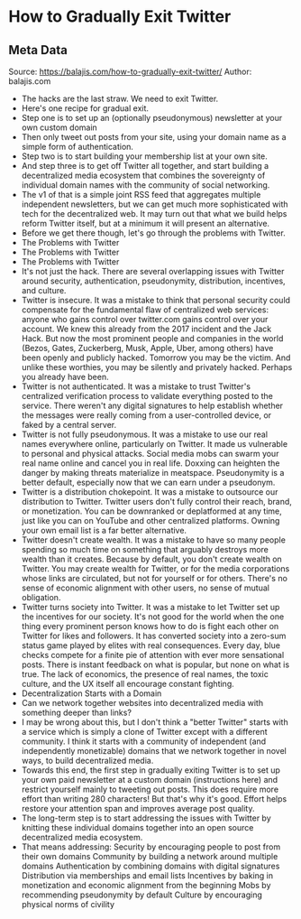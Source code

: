 # How to Gradually Exit Twitter

## Meta Data

Source:  https://balajis.com/how-to-gradually-exit-twitter/ 
Author: balajis.com

- The hacks are the last straw. We need to exit Twitter.
- Here's one recipe for gradual exit.
- Step one is to set up an (optionally pseudonymous) newsletter at your own custom domain
- Then only tweet out posts from your site, using your domain name as a simple form of authentication.
- Step two is to start building your membership list at your own site.
- And step three is to get off Twitter all together, and start building a decentralized media ecosystem that combines the sovereignty of individual domain names with the community of social networking.
- The v1 of that is a simple joint RSS feed that aggregates multiple independent newsletters, but we can get much more sophisticated with tech for the decentralized web. It may turn out that what we build helps reform Twitter itself, but at a minimum it will present an alternative.
- Before we get there though, let's go through the problems with Twitter.
- The Problems with Twitter
- The Problems with Twitter
- The Problems with Twitter
- It's not just the hack. There are several overlapping issues with Twitter around security, authentication, pseudonymity, distribution, incentives, and culture.
- Twitter is insecure. It was a mistake to think that personal security could compensate for the fundamental flaw of centralized web services: anyone who gains control over twitter.com gains control over your account. We knew this already from the 2017 incident and the Jack Hack. But now the most prominent people and companies in the world (Bezos, Gates, Zuckerberg, Musk, Apple, Uber, among others) have been openly and publicly hacked. Tomorrow you may be the victim. And unlike these worthies, you may be silently and privately hacked. Perhaps you already have been.
- Twitter is not authenticated. It was a mistake to trust Twitter's centralized verification process to validate everything posted to the service. There weren't any digital signatures to help establish whether the messages were really coming from a user-controlled device, or faked by a central server.
- Twitter is not fully pseudonymous. It was a mistake to use our real names everywhere online, particularly on Twitter. It made us vulnerable to personal and physical attacks. Social media mobs can swarm your real name online and cancel you in real life. Doxxing can heighten the danger by making threats materialize in meatspace. Pseudonymity is a better default, especially now that we can earn under a pseudonym.
- Twitter is a distribution chokepoint. It was a mistake to outsource our distribution to Twitter. Twitter users don't fully control their reach, brand, or monetization. You can be downranked or deplatformed at any time, just like you can on YouTube and other centralized platforms. Owning your own email list is a far better alternative.
- Twitter doesn't create wealth. It was a mistake to have so many people spending so much time on something that arguably destroys more wealth than it creates. Because by default, you don't create wealth on Twitter. You may create wealth for Twitter, or for the media corporations whose links are circulated, but not for yourself or for others. There's no sense of economic alignment with other users, no sense of mutual obligation.
- Twitter turns society into Twitter. It was a mistake to let Twitter set up the incentives for our society. It's not good for the world when the one thing every prominent person knows how to do is fight each other on Twitter for likes and followers. It has converted society into a zero-sum status game played by elites with real consequences. Every day, blue checks compete for a finite pie of attention with ever more sensational posts. There is instant feedback on what is popular, but none on what is true. The lack of economics, the presence of real names, the toxic culture, and the UX itself all encourage constant fighting.
- Decentralization Starts with a Domain
- Can we network together websites into decentralized media with something deeper than links?
- I may be wrong about this, but I don't think a "better Twitter" starts with a service which is simply a clone of Twitter except with a different community. I think it starts with a community of independent (and independently monetizable) domains that we network together in novel ways, to build decentralized media.
- Towards this end, the first step in gradually exiting Twitter is to set up your own paid newsletter at a custom domain (instructions here) and restrict yourself mainly to tweeting out posts. This does require more effort than writing 280 characters! But that's why it's good. Effort helps restore your attention span and improves average post quality.
- The long-term step is to start addressing the issues with Twitter by knitting these individual domains together into an open source decentralized media ecosystem.
- That means addressing:
  Security by encouraging people to post from their own domains
  Community by building a network around multiple domains
  Authentication by combining domains with digital signatures
  Distribution via memberships and email lists
  Incentives by baking in monetization and economic alignment from the beginning
  Mobs by recommending pseudonymity by default
  Culture by encouraging physical norms of civility
